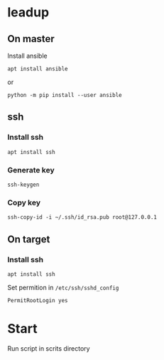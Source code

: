 # leadup

## On master

Install ansible


```
apt install ansible

```

or

```
python -m pip install --user ansible
```

## ssh

### Install ssh

```
apt install ssh
```

### Generate key

```
ssh-keygen
```

### Copy key

```
ssh-copy-id -i ~/.ssh/id_rsa.pub root@127.0.0.1
```

## On target

### Install ssh

```
apt install ssh
```

Set permition in `/etc/ssh/sshd_config`
```
PermitRootLogin yes
```

# Start

Run script in scrits directory
